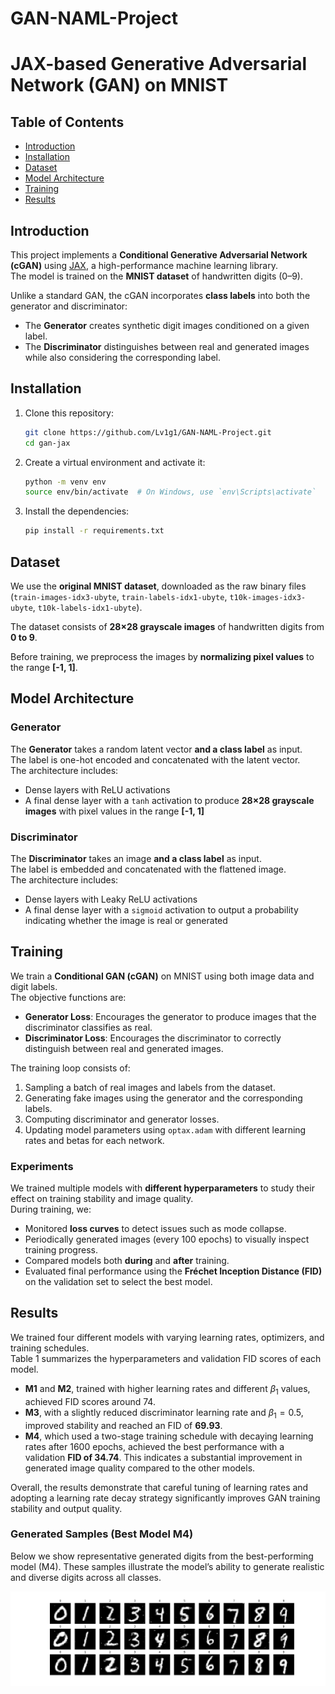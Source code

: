 # GAN-NAML-Project

# JAX-based Generative Adversarial Network (GAN) on MNIST

## Table of Contents
- [Introduction](#introduction)
- [Installation](#installation)
- [Dataset](#dataset)
- [Model Architecture](#model-architecture)
- [Training](#training)
- [Results](#results)

## Introduction

This project implements a **Conditional Generative Adversarial Network (cGAN)** using [JAX](https://jax.readthedocs.io/en/latest/), a high-performance machine learning library.  
The model is trained on the **MNIST dataset** of handwritten digits (0–9).  

Unlike a standard GAN, the cGAN incorporates **class labels** into both the generator and discriminator:
- The **Generator** creates synthetic digit images conditioned on a given label.
- The **Discriminator** distinguishes between real and generated images while also considering the corresponding label.

## Installation

1. Clone this repository:
   ```bash
   git clone https://github.com/Lv1g1/GAN-NAML-Project.git
   cd gan-jax
   ```

2. Create a virtual environment and activate it:
   ```bash
   python -m venv env
   source env/bin/activate  # On Windows, use `env\Scripts\activate`
   ```

3. Install the dependencies:
   ```bash
   pip install -r requirements.txt
   ```

## Dataset

We use the **original MNIST dataset**, downloaded as the raw binary files (`train-images-idx3-ubyte`, `train-labels-idx1-ubyte`, `t10k-images-idx3-ubyte`, `t10k-labels-idx1-ubyte`).  

The dataset consists of **28×28 grayscale images** of handwritten digits 
from **0 to 9**.  

Before training, we preprocess the images by **normalizing pixel values** 
to the range **[-1, 1]**.

## Model Architecture

### Generator
The **Generator** takes a random latent vector **and a class label** as input.  
The label is one-hot encoded and concatenated with the latent vector.  
The architecture includes:
- Dense layers with ReLU activations
- A final dense layer with a `tanh` activation to produce **28×28 grayscale images** with pixel values in the range **[-1, 1]**

### Discriminator
The **Discriminator** takes an image **and a class label** as input.  
The label is embedded and concatenated with the flattened image.  
The architecture includes:
- Dense layers with Leaky ReLU activations
- A final dense layer with a `sigmoid` activation to output a probability indicating whether the image is real or generated

## Training

We train a **Conditional GAN (cGAN)** on MNIST using both image data and digit labels.  
The objective functions are:

- **Generator Loss**: Encourages the generator to produce images that the discriminator classifies as real.  
- **Discriminator Loss**: Encourages the discriminator to correctly distinguish between real and generated images.  

The training loop consists of:
1. Sampling a batch of real images and labels from the dataset.  
2. Generating fake images using the generator and the corresponding labels.  
3. Computing discriminator and generator losses.  
4. Updating model parameters using `optax.adam` with different learning rates and betas for each network.  

### Experiments
We trained multiple models with **different hyperparameters** to study their effect on training stability and image quality.  
During training, we:
- Monitored **loss curves** to detect issues such as mode collapse.  
- Periodically generated images (every 100 epochs) to visually inspect training progress.  
- Compared models both **during** and **after** training.  
- Evaluated final performance using the **Fréchet Inception Distance (FID)** on the validation set to select the best model.  

## Results

We trained four different models with varying learning rates, optimizers, and training schedules.  
Table 1 summarizes the hyperparameters and validation FID scores of each model.  

- **M1** and **M2**, trained with higher learning rates and different $\beta_1$ values, achieved FID scores around 74.  
- **M3**, with a slightly reduced discriminator learning rate and $\beta_1 = 0.5$, improved stability and reached an FID of **69.93**.  
- **M4**, which used a two-stage training schedule with decaying learning rates after 1600 epochs, achieved the best performance with a validation **FID of 34.74**. This indicates a substantial improvement in generated image quality compared to the other models.  

Overall, the results demonstrate that careful tuning of learning rates and adopting a learning rate decay strategy significantly improves GAN training stability and output quality.  

### Generated Samples (Best Model M4)

Below we show representative generated digits from the best-performing model (M4). These samples illustrate the model’s ability to generate realistic and diverse digits across all classes.

![Generated digits from best model (M4)](images/m4_generated_images.png)
